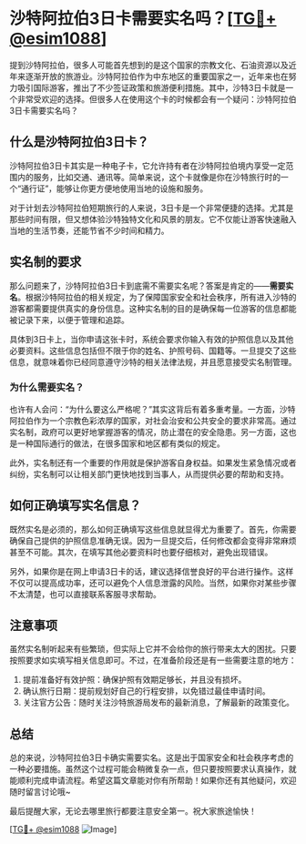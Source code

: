 # 沙特阿拉伯3日卡需要实名吗？[[TG💪+ @esim1088](https://t.me/s/esim1088)]

提到沙特阿拉伯，很多人可能首先想到的是这个国家的宗教文化、石油资源以及近年来逐渐开放的旅游业。沙特阿拉伯作为中东地区的重要国家之一，近年来也在努力吸引国际游客，推出了不少签证政策和旅游便利措施。其中，沙特3日卡就是一个非常受欢迎的选择。但很多人在使用这个卡的时候都会有一个疑问：沙特阿拉伯3日卡需要实名吗？

## 什么是沙特阿拉伯3日卡？

沙特阿拉伯3日卡其实是一种电子卡，它允许持有者在沙特阿拉伯境内享受一定范围内的服务，比如交通、通讯等。简单来说，这个卡就像是你在沙特旅行时的一个“通行证”，能够让你更方便地使用当地的设施和服务。

对于计划去沙特阿拉伯短期旅行的人来说，3日卡是一个非常便捷的选择。尤其是那些时间有限，但又想体验沙特独特文化和风景的朋友。它不仅能让游客快速融入当地的生活节奏，还能节省不少时间和精力。

## 实名制的要求

那么问题来了，沙特阿拉伯3日卡到底需不需要实名呢？答案是肯定的——**需要实名**。根据沙特阿拉伯的相关规定，为了保障国家安全和社会秩序，所有进入沙特的游客都需要提供真实的身份信息。这种实名制的目的是确保每一位游客的信息都能被记录下来，以便于管理和追踪。

具体到3日卡上，当你申请这张卡时，系统会要求你输入有效的护照信息以及其他必要资料。这些信息包括但不限于你的姓名、护照号码、国籍等。一旦提交了这些信息，就意味着你已经同意遵守沙特的相关法律法规，并且愿意接受实名制管理。

### 为什么需要实名？

也许有人会问：“为什么要这么严格呢？”其实这背后有着多重考量。一方面，沙特阿拉伯作为一个宗教色彩浓厚的国家，对社会治安和公共安全的要求非常高。通过实名制，政府可以更好地掌握游客的情况，防止潜在的安全隐患。另一方面，这也是一种国际通行的做法，在很多国家和地区都有类似的规定。

此外，实名制还有一个重要的作用就是保护游客自身权益。如果发生紧急情况或者纠纷，实名制可以让相关部门更快地找到当事人，从而提供必要的帮助和支持。

## 如何正确填写实名信息？

既然实名是必须的，那么如何正确填写这些信息就显得尤为重要了。首先，你需要确保自己提供的护照信息准确无误。因为一旦提交后，任何修改都会变得非常麻烦甚至不可能。其次，在填写其他必要资料时也要仔细核对，避免出现错误。

另外，如果你是在网上申请3日卡的话，建议选择信誉良好的平台进行操作。这样不仅可以提高成功率，还可以避免个人信息泄露的风险。当然，如果你对某些步骤不太清楚，也可以直接联系客服寻求帮助。

## 注意事项

虽然实名制听起来有些繁琐，但实际上它并不会给你的旅行带来太大的困扰。只要按照要求如实填写相关信息即可。不过，在准备阶段还是有一些需要注意的地方：

1. 提前准备好有效护照：确保护照有效期足够长，并且没有损坏。
2. 确认旅行日期：提前规划好自己的行程安排，以免错过最佳申请时间。
3. 关注官方公告：随时关注沙特旅游局发布的最新消息，了解最新的政策变化。

## 总结

总的来说，沙特阿拉伯3日卡确实需要实名。这是出于国家安全和社会秩序考虑的一种必要措施。虽然这个过程可能会稍微复杂一点，但只要按照要求认真操作，就能顺利完成申请流程。希望这篇文章能对你有所帮助！如果你还有其他疑问，欢迎随时留言讨论哦~

最后提醒大家，无论去哪里旅行都要注意安全第一。祝大家旅途愉快！

[[TG💪+ @esim1088](https://t.me/s/esim1088) ![Image](https://i.postimg.cc/4NQfJmqS/Snipaste-2025-05-13-00-14-12.png)]